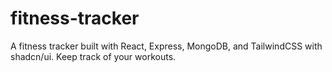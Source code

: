 # fitness-tracker
A fitness tracker built with React, Express, MongoDB, and TailwindCSS with shadcn/ui. Keep track of your workouts.
